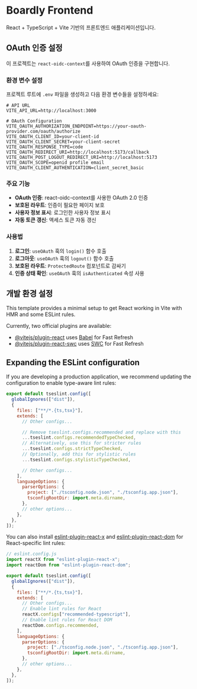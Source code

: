 # Boardly Frontend

React + TypeScript + Vite 기반의 프론트엔드 애플리케이션입니다.

## OAuth 인증 설정

이 프로젝트는 `react-oidc-context`를 사용하여 OAuth 인증을 구현합니다.

### 환경 변수 설정

프로젝트 루트에 `.env` 파일을 생성하고 다음 환경 변수들을 설정하세요:

```env
# API URL
VITE_API_URL=http://localhost:3000

# OAuth Configuration
VITE_OAUTH_AUTHORIZATION_ENDPOINT=https://your-oauth-provider.com/oauth/authorize
VITE_OAUTH_CLIENT_ID=your-client-id
VITE_OAUTH_CLIENT_SECRET=your-client-secret
VITE_OAUTH_RESPONSE_TYPE=code
VITE_OAUTH_REDIRECT_URI=http://localhost:5173/callback
VITE_OAUTH_POST_LOGOUT_REDIRECT_URI=http://localhost:5173
VITE_OAUTH_SCOPE=openid profile email
VITE_OAUTH_CLIENT_AUTHENTICATION=client_secret_basic
```

### 주요 기능

- **OAuth 인증**: react-oidc-context를 사용한 OAuth 2.0 인증
- **보호된 라우트**: 인증이 필요한 페이지 보호
- **사용자 정보 표시**: 로그인한 사용자 정보 표시
- **자동 토큰 갱신**: 액세스 토큰 자동 갱신

### 사용법

1. **로그인**: `useOAuth` 훅의 `login()` 함수 호출
2. **로그아웃**: `useOAuth` 훅의 `logout()` 함수 호출
3. **보호된 라우트**: `ProtectedRoute` 컴포넌트로 감싸기
4. **인증 상태 확인**: `useOAuth` 훅의 `isAuthenticated` 속성 사용

## 개발 환경 설정

This template provides a minimal setup to get React working in Vite with HMR and some ESLint rules.

Currently, two official plugins are available:

- [@vitejs/plugin-react](https://github.com/vitejs/vite-plugin-react/blob/main/packages/plugin-react) uses [Babel](https://babeljs.io/) for Fast Refresh
- [@vitejs/plugin-react-swc](https://github.com/vitejs/vite-plugin-react/blob/main/packages/plugin-react-swc) uses [SWC](https://swc.rs/) for Fast Refresh

## Expanding the ESLint configuration

If you are developing a production application, we recommend updating the configuration to enable type-aware lint rules:

```js
export default tseslint.config([
  globalIgnores(["dist"]),
  {
    files: ["**/*.{ts,tsx}"],
    extends: [
      // Other configs...

      // Remove tseslint.configs.recommended and replace with this
      ...tseslint.configs.recommendedTypeChecked,
      // Alternatively, use this for stricter rules
      ...tseslint.configs.strictTypeChecked,
      // Optionally, add this for stylistic rules
      ...tseslint.configs.stylisticTypeChecked,

      // Other configs...
    ],
    languageOptions: {
      parserOptions: {
        project: ["./tsconfig.node.json", "./tsconfig.app.json"],
        tsconfigRootDir: import.meta.dirname,
      },
      // other options...
    },
  },
]);
```

You can also install [eslint-plugin-react-x](https://github.com/Rel1cx/eslint-react/tree/main/packages/plugins/eslint-plugin-react-x) and [eslint-plugin-react-dom](https://github.com/Rel1cx/eslint-react/tree/main/packages/plugins/eslint-plugin-react-dom) for React-specific lint rules:

```js
// eslint.config.js
import reactX from "eslint-plugin-react-x";
import reactDom from "eslint-plugin-react-dom";

export default tseslint.config([
  globalIgnores(["dist"]),
  {
    files: ["**/*.{ts,tsx}"],
    extends: [
      // Other configs...
      // Enable lint rules for React
      reactX.configs["recommended-typescript"],
      // Enable lint rules for React DOM
      reactDom.configs.recommended,
    ],
    languageOptions: {
      parserOptions: {
        project: ["./tsconfig.node.json", "./tsconfig.app.json"],
        tsconfigRootDir: import.meta.dirname,
      },
      // other options...
    },
  },
]);
```
